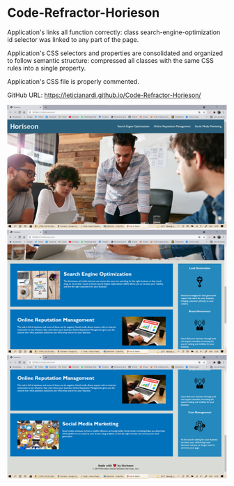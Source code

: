 # Code-Refractor-Horieson

Application's links all function correctly: class search-engine-optimization id selector was linked to any part of the page.

Application's CSS selectors and properties are consolidated and organized to follow semantic structure: compressed all classes with the same CSS rules into a single property.

Application's CSS file is properly commented.

GitHub URL: https://leticianardi.github.io/Code-Refractor-Horieson/

<img src="Screenshot1.png" />
<img src="Screenshot2.png" />
<img src="Screenshot3.png" />